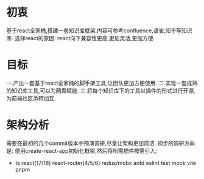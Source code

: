 
# 初衷
基于react全家桶,搭建一套知识库框架,内容可参考confluence,语雀,知乎等知识库.
选择react的原因: react向下兼容性更高,更加灵活,更加方便.

# 目标
一.产出一套基于react全家桶的脚手架工具,让团队更加方便使用.
二.实现一套成熟的知识库工具,可以为网盘赋能.
三.将每个知识库下的工具以插件的形式进行开源,为前端社区添砖加瓦.

# 架构分析
需要在最初的几个commit版本中预演调研,尽量让架构更加简洁.
初步的调研方向是: 使用create-react-app初始化框架,然后将所需插件按需引入;
* ts react(17/18) react-router(4/5/6) redux/mobx antd eslint test mock vite pnpm
